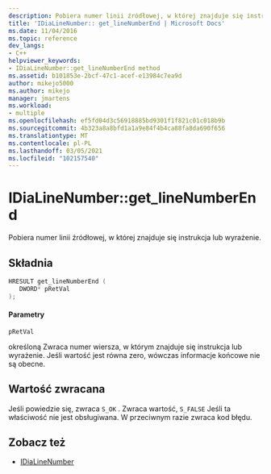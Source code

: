 ```yaml
---
description: Pobiera numer linii źródłowej, w której znajduje się instrukcja lub wyrażenie.
title: 'IDiaLineNumber:: get_lineNumberEnd | Microsoft Docs'
ms.date: 11/04/2016
ms.topic: reference
dev_langs:
- C++
helpviewer_keywords:
- IDiaLineNumber::get_lineNumberEnd method
ms.assetid: b101853e-2bcf-47c1-acef-e13984c7ea9d
author: mikejo5000
ms.author: mikejo
manager: jmartens
ms.workload:
- multiple
ms.openlocfilehash: ef5fd04d3c56918885bd9301f1f821c01c018b9b
ms.sourcegitcommit: 4b323a8a8bfd1a1a9e84f4b4ca88fa8da690f656
ms.translationtype: MT
ms.contentlocale: pl-PL
ms.lasthandoff: 03/05/2021
ms.locfileid: "102157540"
---
```

# <a name="idialinenumberget_linenumberend"></a>IDiaLineNumber::get_lineNumberEnd
Pobiera numer linii źródłowej, w której znajduje się instrukcja lub wyrażenie.

## <a name="syntax"></a>Składnia

```C++
HRESULT get_lineNumberEnd ( 
   DWORD* pRetVal
);
```

#### <a name="parameters"></a>Parametry
 `pRetVal`

określoną Zwraca numer wiersza, w którym znajduje się instrukcja lub wyrażenie. Jeśli wartość jest równa zero, wówczas informacje końcowe nie są obecne.

## <a name="return-value"></a>Wartość zwracana
 Jeśli powiedzie się, zwraca `S_OK` . Zwraca wartość, `S_FALSE` Jeśli ta właściwość nie jest obsługiwana. W przeciwnym razie zwraca kod błędu.

## <a name="see-also"></a>Zobacz też
- [IDiaLineNumber](../../debugger/debug-interface-access/idialinenumber.md)
